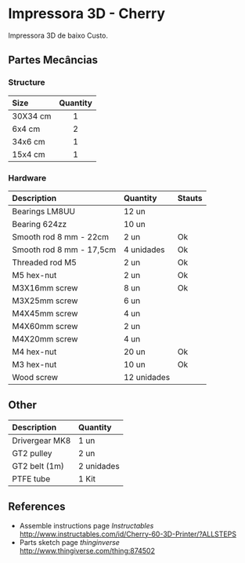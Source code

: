 # Impressora 3D - Cherry
Impressora 3D de baixo Custo.

## Partes Mecâncias  

### Structure 

|  **Size**   |  **Quantity** |
|:--------------|:---------------:|
|  30X34 cm      | 1               |
|  6x4 cm        | 2               |
|  34x6 cm       | 1               |
|  15x4 cm       | 1               |

### Hardware

| **Description**       | **Quantity** | **Stauts** |
|:----------------------|:-------------|:-----------|
| Bearings  LM8UU | 12 un ||
| Bearing 624zz | 10 un ||
| Smooth rod 8 mm - 22cm | 2 un     | Ok |
| Smooth rod 8 mm - 17,5cm |4 unidades | Ok|
| Threaded rod M5 | 2 un | Ok |
| M5 hex-nut | 2 un | Ok |
| M3X16mm screw | 8 un | Ok |
| M3X25mm screw | 6 un ||
| M4X45mm screw | 4 un ||
| M4X60mm screw | 2 un ||
| M4X20mm screw | 4 un ||
| M4 hex-nut | 20 un | Ok |
| M3 hex-nut | 10 un | Ok |
| Wood screw | 12 unidades ||

## Other 

| **Description**          | **Quantity** |
|:----------------------|:---------------|
| Drivergear MK8 | 1 un | 
| GT2 pulley | 2 un | 
| GT2 belt (1m) | 2 unidades | 
| PTFE tube  | 1 Kit |




## References
* Assemble instructions page _Instructables_ <http://www.instructables.com/id/Cherry-60-3D-Printer/?ALLSTEPS> 
* Parts sketch page _thinginverse_ <http://www.thingiverse.com/thing:874502> 

